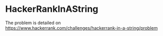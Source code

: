 # HackerRankInAString

The problem is detailed on https://www.hackerrank.com/challenges/hackerrank-in-a-string/problem
